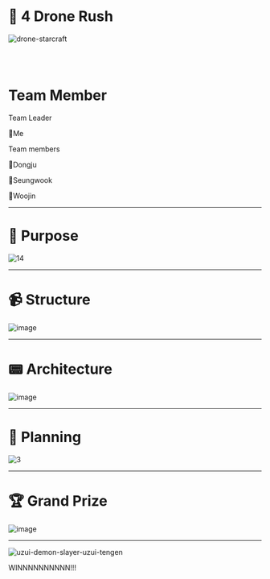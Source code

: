 # 🚀 4 Drone Rush  

![drone-starcraft](https://user-images.githubusercontent.com/37481441/213846936-0ee97675-2175-49bf-a475-fd921009406b.gif)

<br>

</br>

# Team Member 

Team Leader

🐉Me

Team members

🦎Dongju

🐢Seungwook

🐍Woojin
_____________________________________________________________________________

# 🎉 Purpose 

 ![14](https://user-images.githubusercontent.com/37481441/213847697-44844f89-7808-4577-979c-d2dfbfbbb892.PNG)

_____________________________________________________________________________


# 📹 Structure

 ![image](https://user-images.githubusercontent.com/37481441/215114564-c39eb84f-5ad1-4503-8b51-05d5c9c53214.png) 
 
 
 
 ___________________________________________________________________________


# 📟 Architecture

![image](https://user-images.githubusercontent.com/37481441/215115566-dec4cc1e-3023-4554-a0b2-6043727438b1.png)

_____________________________________________________________________________


# 🎥 Planning 


![3](https://user-images.githubusercontent.com/37481441/213847176-a5591805-217d-4c4c-8a38-e2a911c06399.PNG)


_____________________________________________________________________________



# 🏆 Grand Prize

![image](https://user-images.githubusercontent.com/37481441/216773161-de7fed34-dd36-4ddf-812e-12971a6358ad.png)


_____________________________________________________________________________
 
![uzui-demon-slayer-uzui-tengen](https://user-images.githubusercontent.com/37481441/216773206-69a7fda0-7b4e-4ebb-8e55-bb8106fdcda9.gif)

WINNNNNNNNNN!!!

